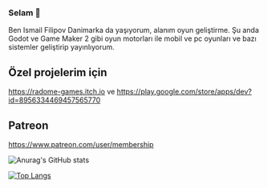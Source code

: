 ### Selam 👋

Ben Ismail Filipov Danimarka da yaşıyorum, alanım oyun geliştirme. Şu anda Godot ve Game Maker 2 gibi oyun motorları ile mobil ve pc oyunları ve bazı sistemler geliştirip yayınlıyorum.

## Özel projelerim için
https://radome-games.itch.io ve https://play.google.com/store/apps/dev?id=8956334469457565770

## Patreon
https://www.patreon.com/user/membership

![Anurag's GitHub stats](https://github-readme-stats.vercel.app/api?username=ismailgamedev&show_icons=true&theme=radical)

[![Top Langs](https://github-readme-stats.vercel.app/api/top-langs/?username=ismailgamedev&layout=compact&show_icons=true&theme=radical)](https://github.com/anuraghazra/github-readme-stats)

